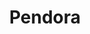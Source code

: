 ---
layout: home
title: Pendora

hero:
  name: Pendora
  text: 
  tagline: Declarative syntax for producing multiplatform wrappers and SDKs for REST APIs from a single codebase.
  image:
    src: /assets/logo.svg
    alt: Pendora
  actions:
    - theme: brand
      text: Get Started
      link: /user_guide/00_what_is_pendora
    - theme: alt
      text: View on GitHub
      link: https://github.com/PendoraProject


features:
  - icon: 💙
    title: Declarative Syntax
    details: Lorem ipsum...
  - icon: 🛠️
    title: Plenty of Tooling
    details: CLI tool and VSCode extension
  - icon: 🎉
    title: Extensible Buildkits
    details: Use the Pendora base kit to transpile Pendora to any language
---